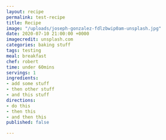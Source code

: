 ```yaml
---
layout: recipe
permalink: test-recipe
title: Recipe
image: "/uploads/joseph-gonzalez-fdlzbwip0am-unsplash.jpg"
date: 2020-07-10 21:00:00 +0000
imagecredit: unsplash.com
categories: baking stuff
tags: testing
meal: breakfast
chef: robert
time: under 60mins
servings: 1
ingredients:
- add some stuff
- then other stuff
- and this stuff
directions:
- do this
- then this
- and then this
published: false

---
```

